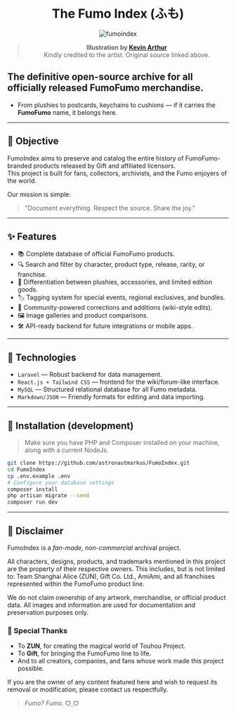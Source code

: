 <div align="center">

# The Fumo Index (ふも)
  
![fumoindex](https://github.com/user-attachments/assets/6995ff46-0698-4607-a3bf-e1704bb3095b)

> **Illustration by [Kevin Arthur](https://x.com/KevinArthurLS/status/1819539890935382386)**  
> Kindly credited to the artist. Original source linked above.

</div>

## **The definitive open-source archive for all officially released FumoFumo merchandise.**  
- From plushies to postcards, keychains to cushions — if it carries the **FumoFumo** name, it belongs here.

---

## 🧵 Objective

FumoIndex aims to preserve and catalog the entire history of FumoFumo-branded products released by Gift and affiliated licensors.  
This project is built for fans, collectors, archivists, and the Fumo enjoyers of the world.

Our mission is simple:  
> "Document everything. Respect the source. Share the joy."

---

## ✨ Features

- 📚 Complete database of official FumoFumo products.
- 🔍 Search and filter by character, product type, release, rarity, or franchise.
- 🧸 Differentiation between plushies, accessories, and limited edition goods.
- 🏷️ Tagging system for special events, regional exclusives, and bundles.
- 📝 Community-powered corrections and additions (wiki-style edits).
- 🖼️ Image galleries and product comparisons.
- 🛠️ API-ready backend for future integrations or mobile apps.

---

## 🧪 Technologies

- `Laravel` — Robust backend for data management.
- `React.js + Tailwind CSS` — frontend for the wiki/forum-like interface.
- `MySQL` — Structured relational database for all Fumo metadata.
- `Markdown/JSON` — Friendly formats for editing and data importing.

---

## 🚀 Installation (development)

> Make sure you have PHP and Composer installed on your machine, along with a current NodeJs.

```bash
git clone https://github.com/astronautmarkus/FumoIndex.git
cd FumoIndex
cp .env.example .env
# Configure your database settings
composer install
php artisan migrate --seed
composer run dev
```

---

## 📜 Disclaimer

FumoIndex is a *fan-made, non-commercial* archival project.

All characters, designs, products, and trademarks mentioned in this project are the property of their respective owners. This includes, but is not limited to: Team Shanghai Alice (ZUN), Gift Co. Ltd., AmiAmi, and all franchises represented within the FumoFumo product line.

We do not claim ownership of any artwork, merchandise, or official product data. All images and information are used for documentation and preservation purposes only.

### 🙏 Special Thanks

- To **ZUN**, for creating the magical world of Touhou Project.
- To **Gift**, for bringing the FumoFumo line to life.
- And to all creators, companies, and fans whose work made this project possible.

If you are the owner of any content featured here and wish to request its removal or modification, please contact us respectfully.

> *Fumo? Fumo.* ᗜˬᗜ 
